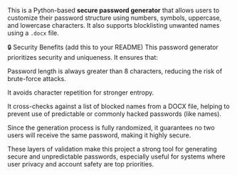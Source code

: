 This is a Python-based **secure password generator** that allows users to customize their password structure using numbers, symbols, uppercase, and lowercase characters. It also supports blocklisting unwanted names using a `.docx` file.


🔒 Security Benefits (add this to your README)
This password generator prioritizes security and uniqueness. It ensures that:

Password length is always greater than 8 characters, reducing the risk of brute-force attacks.

It avoids character repetition for stronger entropy.

It cross-checks against a list of blocked names from a DOCX file, helping to prevent use of predictable or commonly hacked passwords (like names).

Since the generation process is fully randomized, it guarantees no two users will receive the same password, making it highly secure.

These layers of validation make this project a strong tool for generating secure and unpredictable passwords, especially useful for systems where user privacy and account safety are top priorities.

